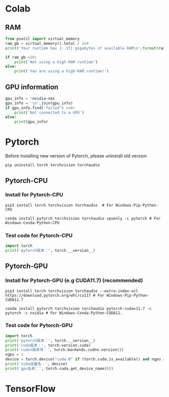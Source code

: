 # Colab 
## RAM
```python
from psutil import virtual_memory
ram_gb = virtual_memory().total / 1e9
print('Your runtime has {:.1f} gigabytes of available RAM\n'.format(ram_gb))

if ram_gb <20:
    print('Not using a high-RAM runtime')
else:
    print('You are using a high-RAM runtime!')
```
## GPU information
```python
gpu_info = !nvidia-smi
gpu_info = '\n'.join(gpu_info)
if gpu_info.find('failed') >=0:
    print('Not connected to a GPU')
else:
    print(gpu_info)
```
# Pytorch
Before installing new version of Pytorch, please uninstall old version
```shell
pip uninstall torch torchvision torchaudio
```
## Pytorch-CPU
### Install for Pytorch-CPU
```shell
pip3 install torch torchvision torchaudio  # For Windows-Pip-Python-CPU
```
```shell
conda install pytorch torchvision torchaudio cpuonly -c pytorch # For Windows-Conda-Python-CPU
```
### Test code for Pytorch-CPU
```python
import torch
print('pytorch版本：', torch.__version__)
```
## Pytorch-GPU
### Install for Pytorch-GPU (e.g CUDA11.7) (recommended)
```shell
pip3 install torch torchvision torchaudio --extra-index-url https://download.pytorch.org/whl/cu117 # For Windows-Pip-Python-CUDA11.7
```
```shell
conda install pytorch torchvision torchaudio pytorch-cuda=11.7 -c pytorch -c nvidia # For Windows-Conda-Python-CUDA11.
```
### Test code for Pytorch-GPU
```python
import torch
print('pytorch版本：', torch.__version__)
print('cuda版本：', torch.version.cuda)
print('cudnn版本号：', torch.backends.cudnn.version())
ngpu = 1
device = torch.device("cuda:0" if (torch.cuda.is_available() and ngpu > 0) else "cpu")
print('cuda设备名：', device)
print('gpu名称：', torch.cuda.get_device_name(0))
```
# TensorFlow
